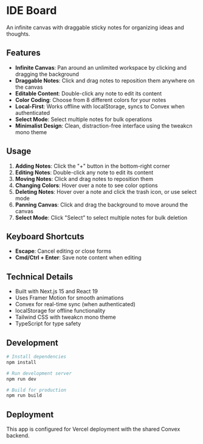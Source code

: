 # IDE Board

An infinite canvas with draggable sticky notes for organizing ideas and thoughts.

## Features

- **Infinite Canvas**: Pan around an unlimited workspace by clicking and dragging the background
- **Draggable Notes**: Click and drag notes to reposition them anywhere on the canvas
- **Editable Content**: Double-click any note to edit its content
- **Color Coding**: Choose from 8 different colors for your notes
- **Local-First**: Works offline with localStorage, syncs to Convex when authenticated
- **Select Mode**: Select multiple notes for bulk operations
- **Minimalist Design**: Clean, distraction-free interface using the tweakcn mono theme

## Usage

1. **Adding Notes**: Click the "+" button in the bottom-right corner
2. **Editing Notes**: Double-click any note to edit its content
3. **Moving Notes**: Click and drag notes to reposition them
4. **Changing Colors**: Hover over a note to see color options
5. **Deleting Notes**: Hover over a note and click the trash icon, or use select mode
6. **Panning Canvas**: Click and drag the background to move around the canvas
7. **Select Mode**: Click "Select" to select multiple notes for bulk deletion

## Keyboard Shortcuts

- **Escape**: Cancel editing or close forms
- **Cmd/Ctrl + Enter**: Save note content when editing

## Technical Details

- Built with Next.js 15 and React 19
- Uses Framer Motion for smooth animations
- Convex for real-time sync (when authenticated)
- localStorage for offline functionality
- Tailwind CSS with tweakcn mono theme
- TypeScript for type safety

## Development

```bash
# Install dependencies
npm install

# Run development server
npm run dev

# Build for production
npm run build
```

## Deployment

This app is configured for Vercel deployment with the shared Convex backend.
